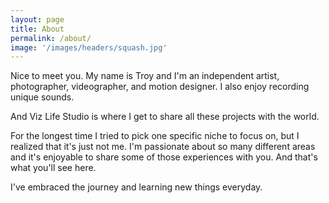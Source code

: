 ```yaml
---
layout: page
title: About
permalink: /about/
image: '/images/headers/squash.jpg'
---
```

Nice to meet you. My name is Troy and I'm an independent artist, photographer, videographer, and motion designer. I also enjoy recording unique sounds. 

And Viz Life Studio is where I get to share all these projects with the world. 

For the longest time I tried to pick one specific niche to focus on, but I realized that it's just not me. I'm passionate about so many different areas and it's enjoyable to share some of those experiences with you. And that's what you'll see here. 

I've embraced the journey and learning new things everyday. 
